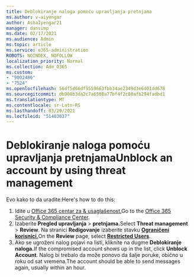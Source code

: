 ```yaml
---
title: Deblokiranje naloga pomoću upravljanja pretnjama
ms.author: v-aiyengar
author: AshaIyengar21
manager: dansimp
ms.date: 02/17/2021
ms.audience: Admin
ms.topic: article
ms.service: o365-administration
ROBOTS: NOINDEX, NOFOLLOW
localization_priority: Normal
ms.collection: Adm_O365
ms.custom:
- "9002486"
- "7524"
ms.openlocfilehash: 56df5d66df9559663fbb34ae2349d3e6d01dd678
ms.sourcegitcommit: db908b3da2c7a6508a77bf4f2c80afb294fadbd1
ms.translationtype: MT
ms.contentlocale: sr-Latn-RS
ms.lasthandoff: 03/29/2021
ms.locfileid: "51403037"
---
```

# <a name="unblock-an-account-by-using-threat-management"></a><span data-ttu-id="63f1e-102">Deblokiranje naloga pomoću upravljanja pretnjama</span><span class="sxs-lookup"><span data-stu-id="63f1e-102">Unblock an account by using threat management</span></span>

<span data-ttu-id="63f1e-103">Evo kako to da uradite:</span><span class="sxs-lookup"><span data-stu-id="63f1e-103">Here's how to do this:</span></span> 

1. <span data-ttu-id="63f1e-104">Idite u [Office 365 centar za & usaglašenost.](https://go.microsoft.com/fwlink/p/?linkid=2077143)</span><span class="sxs-lookup"><span data-stu-id="63f1e-104">Go to the [Office 365 Security & Compliance Center](https://go.microsoft.com/fwlink/p/?linkid=2077143).</span></span>
1. <span data-ttu-id="63f1e-105">Izaberite **Pregled upravljanja**  >  **pretnjama.**</span><span class="sxs-lookup"><span data-stu-id="63f1e-105">Select **Threat management** > **Review**.</span></span> <span data-ttu-id="63f1e-106">Na stranici **Redigovanje** izaberite stavku **[Ograničeni korisnici.](https://go.microsoft.com/fwlink/?linkid=2103514)**</span><span class="sxs-lookup"><span data-stu-id="63f1e-106">On the **Review** page, select **[Restricted Users](https://go.microsoft.com/fwlink/?linkid=2103514)**.</span></span>
1. <span data-ttu-id="63f1e-107">Ako se ugroženi nalog pojavi na listi, kliknite na dugme **Deblokiranje naloga.**</span><span class="sxs-lookup"><span data-stu-id="63f1e-107">If the compromised account shows up in the list, click **Unblock Account**.</span></span> <span data-ttu-id="63f1e-108">Nalog bi trebalo da može ponovo da šalje poruke, obično u roku od sat vremena.</span><span class="sxs-lookup"><span data-stu-id="63f1e-108">The account should be able to send messages again, usually within an hour.</span></span>